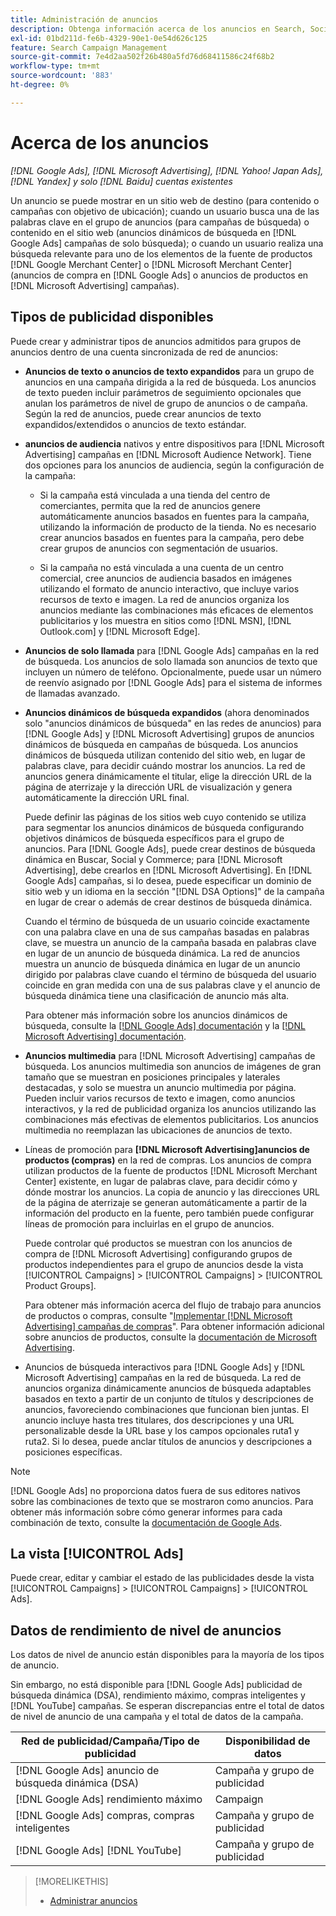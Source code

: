 ```yaml
---
title: Administración de anuncios
description: Obtenga información acerca de los anuncios en Search, Social y Commerce, incluidos los tipos de anuncios disponibles.
exl-id: 01bd211d-fe6b-4329-90e1-0e54d626c125
feature: Search Campaign Management
source-git-commit: 7e4d2aa502f26b480a5fd76d68411586c24f68b2
workflow-type: tm+mt
source-wordcount: '883'
ht-degree: 0%

---
```


# Acerca de los anuncios

*[!DNL Google Ads], [!DNL Microsoft Advertising], [!DNL Yahoo! Japan Ads], [!DNL Yandex] y solo [!DNL Baidu] cuentas existentes*

Un anuncio se puede mostrar en un sitio web de destino (para contenido o campañas con objetivo de ubicación); cuando un usuario busca una de las palabras clave en el grupo de anuncios (para campañas de búsqueda) o contenido en el sitio web (anuncios dinámicos de búsqueda en [!DNL Google Ads] campañas de solo búsqueda); o cuando un usuario realiza una búsqueda relevante para uno de los elementos de la fuente de productos [!DNL Google Merchant Center] o [!DNL Microsoft Merchant Center] (anuncios de compra en [!DNL Google Ads] o anuncios de productos en [!DNL Microsoft Advertising] campañas).

## Tipos de publicidad disponibles

Puede crear y administrar tipos de anuncios admitidos para grupos de anuncios dentro de una cuenta sincronizada de red de anuncios:

* **Anuncios de texto o anuncios de texto expandidos** para un grupo de anuncios en una campaña dirigida a la red de búsqueda. Los anuncios de texto pueden incluir parámetros de seguimiento opcionales que anulan los parámetros de nivel de grupo de anuncios o de campaña. Según la red de anuncios, puede crear anuncios de texto expandidos/extendidos o anuncios de texto estándar.

* **anuncios de audiencia** nativos y entre dispositivos para [!DNL Microsoft Advertising] campañas en [!DNL Microsoft Audience Network]. Tiene dos opciones para los anuncios de audiencia, según la configuración de la campaña:

   * Si la campaña está vinculada a una tienda del centro de comerciantes, permita que la red de anuncios genere automáticamente anuncios basados en fuentes para la campaña, utilizando la información de producto de la tienda. No es necesario crear anuncios basados en fuentes para la campaña, pero debe crear grupos de anuncios con segmentación de usuarios.

   * Si la campaña no está vinculada a una cuenta de un centro comercial, cree anuncios de audiencia basados en imágenes utilizando el formato de anuncio interactivo, que incluye varios recursos de texto e imagen. La red de anuncios organiza los anuncios mediante las combinaciones más eficaces de elementos publicitarios y los muestra en sitios como [!DNL MSN], [!DNL Outlook.com] y [!DNL Microsoft Edge].

* **Anuncios de solo llamada** para [!DNL Google Ads] campañas en la red de búsqueda. Los anuncios de solo llamada son anuncios de texto que incluyen un número de teléfono. Opcionalmente, puede usar un número de reenvío asignado por [!DNL Google Ads] para el sistema de informes de llamadas avanzado.

* **Anuncios dinámicos de búsqueda expandidos** (ahora denominados solo &quot;anuncios dinámicos de búsqueda&quot; en las redes de anuncios) para [!DNL Google Ads] y [!DNL Microsoft Advertising] grupos de anuncios dinámicos de búsqueda en campañas de búsqueda. Los anuncios dinámicos de búsqueda utilizan contenido del sitio web, en lugar de palabras clave, para decidir cuándo mostrar los anuncios. La red de anuncios genera dinámicamente el titular, elige la dirección URL de la página de aterrizaje y la dirección URL de visualización y genera automáticamente la dirección URL final.

  Puede definir las páginas de los sitios web cuyo contenido se utiliza para segmentar los anuncios dinámicos de búsqueda configurando objetivos dinámicos de búsqueda específicos para el grupo de anuncios. Para [!DNL Google Ads], puede crear destinos de búsqueda dinámica en Buscar, Social y Commerce; para [!DNL Microsoft Advertising], debe crearlos en [!DNL Microsoft Advertising]. En [!DNL Google Ads] campañas, si lo desea, puede especificar un dominio de sitio web y un idioma en la sección &quot;[!DNL DSA Options]&quot; de la campaña en lugar de crear o además de crear destinos de búsqueda dinámica.

  Cuando el término de búsqueda de un usuario coincide exactamente con una palabra clave en una de sus campañas basadas en palabras clave, se muestra un anuncio de la campaña basada en palabras clave en lugar de un anuncio de búsqueda dinámica. La red de anuncios muestra un anuncio de búsqueda dinámica en lugar de un anuncio dirigido por palabras clave cuando el término de búsqueda del usuario coincide en gran medida con una de sus palabras clave y el anuncio de búsqueda dinámica tiene una clasificación de anuncio más alta.

  Para obtener más información sobre los anuncios dinámicos de búsqueda, consulte la [[!DNL Google Ads] documentación](https://support.google.com/google-ads/answer/2471185) y la [[!DNL Microsoft Advertising] documentación](https://help.ads.microsoft.com/#apex/ads/en/56794).

* **Anuncios multimedia** para [!DNL Microsoft Advertising] campañas de búsqueda. Los anuncios multimedia son anuncios de imágenes de gran tamaño que se muestran en posiciones principales y laterales destacadas, y solo se muestra un anuncio multimedia por página. Pueden incluir varios recursos de texto e imagen, como anuncios interactivos, y la red de publicidad organiza los anuncios utilizando las combinaciones más efectivas de elementos publicitarios. Los anuncios multimedia no reemplazan las ubicaciones de anuncios de texto.

* Líneas de promoción para **[!DNL Microsoft Advertising]anuncios de productos (compras)** en la red de compras. Los anuncios de compra utilizan productos de la fuente de productos [!DNL Microsoft Merchant Center] existente, en lugar de palabras clave, para decidir cómo y dónde mostrar los anuncios. La copia de anuncio y las direcciones URL de la página de aterrizaje se generan automáticamente a partir de la información del producto en la fuente, pero también puede configurar líneas de promoción para incluirlas en el grupo de anuncios.

  Puede controlar qué productos se muestran con los anuncios de compra de [!DNL Microsoft Advertising] configurando grupos de productos independientes para el grupo de anuncios desde la vista [!UICONTROL Campaigns] > [!UICONTROL Campaigns] > [!UICONTROL Product Groups].

  Para obtener más información acerca del flujo de trabajo para anuncios de productos o compras, consulte &quot;[Implementar [!DNL Microsoft Advertising] campañas de compras](/help/search-social-commerce/campaign-management/special-workflows/microsoft-shopping-campaigns.md)&quot;.  Para obtener información adicional sobre anuncios de productos, consulte la [documentación de Microsoft Advertising](https://help.ads.microsoft.com/#apex/3/en/51082).

* Anuncios de búsqueda interactivos para [!DNL Google Ads] y [!DNL Microsoft Advertising] campañas en la red de búsqueda. La red de anuncios organiza dinámicamente anuncios de búsqueda adaptables basados en texto a partir de un conjunto de títulos y descripciones de anuncios, favoreciendo combinaciones que funcionan bien juntas. El anuncio incluye hasta tres titulares, dos descripciones y una URL personalizable desde la URL base y los campos opcionales ruta1 y ruta2. Si lo desea, puede anclar títulos de anuncios y descripciones a posiciones específicas.

>[!NOTE]
>
>[!DNL Google Ads] no proporciona datos fuera de sus editores nativos sobre las combinaciones de texto que se mostraron como anuncios. Para obtener más información sobre cómo generar informes para cada combinación de texto, consulte la [documentación de Google Ads](https://support.google.com/google-ads/answer/7684791).

## La vista [!UICONTROL Ads]

Puede crear, editar y cambiar el estado de las publicidades desde la vista [!UICONTROL Campaigns] > [!UICONTROL Campaigns] > [!UICONTROL Ads].

## Datos de rendimiento de nivel de anuncios

Los datos de nivel de anuncio están disponibles para la mayoría de los tipos de anuncio.

Sin embargo, no está disponible para [!DNL Google Ads] publicidad de búsqueda dinámica (DSA), rendimiento máximo, compras inteligentes y [!DNL YouTube] campañas. Se esperan discrepancias entre el total de datos de nivel de anuncio de una campaña y el total de datos de la campaña.

| Red de publicidad/Campaña/Tipo de publicidad | Disponibilidad de datos |
|---|---|
| [!DNL Google Ads] anuncio de búsqueda dinámica (DSA) | Campaña y grupo de publicidad |
| [!DNL Google Ads] rendimiento máximo | Campaign |
| [!DNL Google Ads] compras, compras inteligentes | Campaña y grupo de publicidad |
| [!DNL Google Ads] [!DNL YouTube] | Campaña y grupo de publicidad |

>[!MORELIKETHIS]
>
>* [Administrar anuncios](ad-manage.md)
